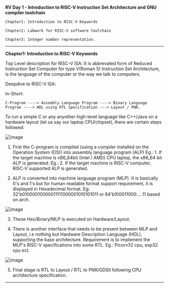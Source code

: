 **RV Day 1 - Introduction to RISC-V Instruction Set Architecture and GNU compiler toolchain**

    Chapter1: Introduction to RISC-V Keywords

    Chapter2: Labwork for RISC-V software toolchain

    Chapter3: Integer number representation.

---------------------------------------------------------------------------------------------------------------------------------

**Chapter1: Introduction to RISC-V Keywords**

Top Level description for RISC-V ISA: 
    It is abbrevated form of Reduced Instruction Set Computer for type V(Roman 5) Instruction Set Architecture, is the language of the computer or the way we talk to computers.


Deepdive to RISC-V ISA: 

In-Short:
    
    C-Program ----> Assembly Language Program ----> Binary Language Program ----> HDL using RTL specification ---> Layout / PNR.


To run a simple C or any anyother high-level language like C++/Java on a hardware layout (let us say our laptop CPU/chipset), there are certain steps followed:

![image](https://github.com/pavankumarka/RISCV-Hardware_Design_Program_by_VSD/assets/22821014/3bb2fb78-cabc-4329-8e9b-1fc809a84e94)


  1. First the C-program is compiled (using a compiler installed on the Operation System (OS)) into assembly language program (ALP)
     Eg.: 1. If the target machine is x86_64bit (Intel / AMD) CPU laptop, the x86_64 bit ALP is generated.
     Eg.: 2. If the target machine is RISC-V computer, RISC-V supported ALP is generated.

  2. ALP is converted into machine language program (MLP). It is basically 0's and 1's but for human readable format support requirement, it is displayed in Hexadecimal format. Eg: 32'b01000010000011111000001010101011 or 64'b100011000.....11 based on arch.

![image](https://github.com/pavankumarka/RISCV-Hardware_Design_Program_by_VSD/assets/22821014/4a3dfe8f-0009-4a0d-bf61-da1d934849ed)

  3. These Hex/Binary/MLP is executed on Hardware/Layout.

  4. There is another interface that needs to be present between MLP and Layout, i.e nothing but Hardware Description Language (HDL), supporting the base architecture. Requirement is to implement the MLP's RISC-V specifications into some RTL.
     Eg.: Picorv32 cpu, esp32 cpu ect.

![image](https://github.com/pavankumarka/RISCV-Hardware_Design_Program_by_VSD/assets/22821014/43322629-cd1f-40bd-be50-617e0b7fd761)

  5. Final stage is RTL to Layout / RTL to PNR/GDSII following CPU architecture specification. 

-----------------------------------------------------------------------------------------------------------------------------------
     

